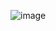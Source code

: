 ![image](https://user-images.githubusercontent.com/87910187/163707406-f45a1b23-3bd8-4e5a-a9a4-0e6c251b6e7e.png)
